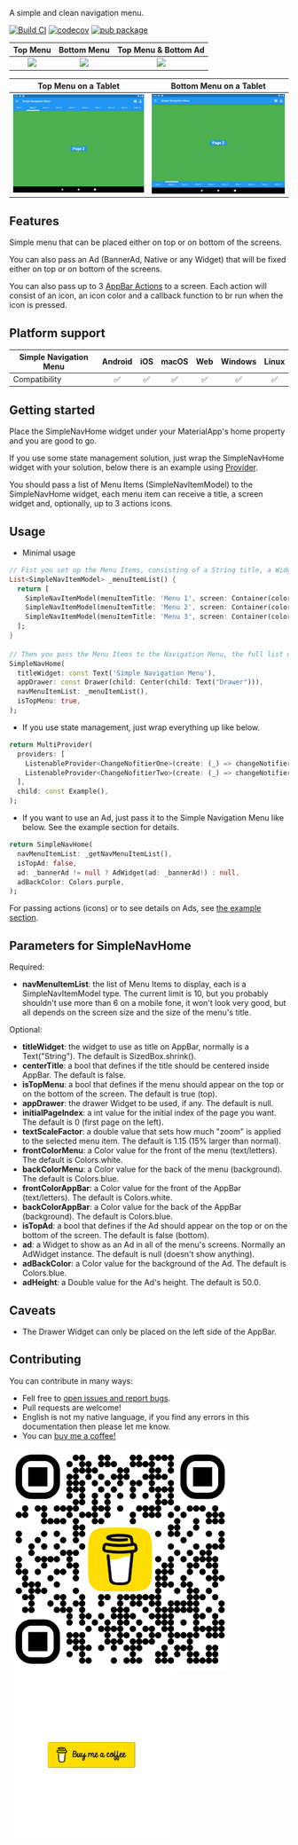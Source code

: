 A simple and clean navigation menu.  
  
[![Build CI](https://github.com/lopb/simple_navigation_menu/actions/workflows/build.yml/badge.svg?branch=master)](https://github.com/lopb/simple_navigation_menu/actions/workflows/build.yml?branch=master) [![codecov](https://codecov.io/gh/lopb/simple_navigation_menu/branch/master/graph/badge.svg)](https://app.codecov.io/gh/lopb/simple_navigation_menu/tree/master?displayType=list) [![pub package](https://img.shields.io/badge/license-MIT-purple.svg)](https://opensource.org/licenses/MIT)
  
| Top Menu | Bottom Menu | Top Menu & Bottom Ad |
|:--------:|:-----------:|:--------------------:|
| ![](https://github.com/lopb/simple_navigation_menu/raw/master/example/assets/top_blue.gif) | ![](https://github.com/lopb/simple_navigation_menu/raw/master/example/assets/bottom_purple.gif) | ![](https://github.com/lopb/simple_navigation_menu/raw/master/example/assets/top_blue_ad.gif) |
  
| Top Menu on a Tablet | Bottom Menu on a Tablet |
|:--------------------:|:-----------------------:|
| <img src="https://github.com/lopb/simple_navigation_menu/raw/master/example/assets/top_blue_tablet.png" alt="top_blue_tablet" width="500"/> | <img src="https://github.com/lopb/simple_navigation_menu/raw/master/example/assets/bottom_blue_tablet.png" alt="bottom_blue_tablet" width="500"/> |
  
## Features

Simple menu that can be placed either on top or on bottom of the screens.  
  
You can also pass an Ad (BannerAd, Native or any Widget) that will be fixed either on top or on bottom of the screens.  
  
You can also pass up to 3 [AppBar Actions](https://api.flutter.dev/flutter/material/AppBar/actions.html) to a screen. Each action will consist of an icon, an icon color and a callback function to br run when the icon is pressed.  
  
## Platform support

| Simple Navigation Menu | Android | iOS | macOS | Web | Windows | Linux |
| ---------------------- | :-----: | :-: | :---: | :-: | :-----: | :---: |
| Compatibility          |   ✅   |  ✅  |  ✅  | ✅ |   ✅   |  ✅  |
  
## Getting started

Place the SimpleNavHome widget under your MaterialApp's home property and you are good to go.  
  
If you use some state management solution, just wrap the SimpleNavHome widget with your solution, below there is an example using [Provider](https://pub.dev/packages/provider).  
  
You should pass a list of Menu Items (SimpleNavItemModel) to the SimpleNavHome widget, each menu item can receive a title, a screen widget and, optionally, up to 3 actions icons.  
  
## Usage
  
- Minimal usage
```dart
// Fist you set up the Menu Items, consisting of a String title, a Widget screen and, optionally, up to 3 actions icons.
List<SimpleNavItemModel> _menuItemList() {
  return [
    SimpleNavItemModel(menuItemTitle: 'Menu 1', screen: Container(color: Colors.amber)),
    SimpleNavItemModel(menuItemTitle: 'Menu 2', screen: Container(color: Colors.brown)),
    SimpleNavItemModel(menuItemTitle: 'Menu 3', screen: Container(color: Colors.green)),
  ];
}

// Then you pass the Menu Items to the Navigation Menu, the full list of available parameters are in the examples.
SimpleNavHome(
  titleWidget: const Text('Simple Navigation Menu'),
  appDrawer: const Drawer(child: Center(child: Text("Drawer"))),
  navMenuItemList: _menuItemList(),
  isTopMenu: true,
);
```
  
- If you use state management, just wrap everything up like below.
```dart
return MultiProvider(
  providers: [
    ListenableProvider<ChangeNofitierOne>(create: (_) => changeNotifierOne),
    ListenableProvider<ChangeNofitierTwo>(create: (_) => changeNotifierTwo),
  ],
  child: const Example(),
);
```
  
- If you want to use an Ad, just pass it to the Simple Navigation Menu like below. See the example section for details.
```dart
return SimpleNavHome(
  navMenuItemList: _getNavMenuItemList(),
  isTopAd: false,
  ad: _bannerAd != null ? AdWidget(ad: _bannerAd!) : null,
  adBackColor: Colors.purple,
);
```
  
For passing actions (icons) or to see details on Ads, see [the example section](https://pub.dev/packages/simple_navigation_menu/example).
  
## Parameters for SimpleNavHome
  
Required:

* **navMenuItemList**: the list of Menu Items to display, each is a SimpleNavItemModel type. The current limit is 10, but you probably shouldn't use more than 6 on a mobile fone, it won't look very good, but all depends on the screen size and the size of the menu's title.
  
Optional:
  
* **titleWidget**: the widget to use as title on AppBar, normally is a Text("String"). The default is SizedBox.shrink().
* **centerTitle**: a bool that defines if the title should be centered inside AppBar. The default is false.
* **isTopMenu**: a bool that defines if the menu should appear on the top or on the bottom of the screen. The default is true (top).
* **appDrawer**: the drawer Widget to be used, if any. The default is null.
* **initialPageIndex**: a int value for the initial index of the page you want. The default is 0 (first page on the left).
* **textScaleFactor**: a double value that sets how much "zoom" is applied to the selected menu item. The default is 1.15 (15% larger than normal).
* **frontColorMenu**: a Color value for the front of the menu (text/letters). The default is Colors.white.
* **backColorMenu**: a Color value for the back of the menu (background). The default is Colors.blue.
* **frontColorAppBar**: a Color value for the front of the AppBar (text/letters). The default is Colors.white.
* **backColorAppBar**: a Color value for the back of the AppBar (background). The default is Colors.blue.
* **isTopAd**: a bool that defines if the Ad should appear on the top or on the bottom of the screen. The default is false (bottom).
* **ad**: a Widget to show as an Ad in all of the menu's screens. Normally an AdWidget instance. The default is null (doesn't show anything).
* **adBackColor**: a Color value for the background of the Ad. The default is Colors.blue.
* **adHeight**: a Double value for the Ad's height. The default is 50.0.
  
## Caveats
  
* The Drawer Widget can only be placed on the left side of the AppBar.
  
## Contributing
  
You can contribute in many ways:
- Fell free to [open issues and report bugs](https://github.com/lopb/simple_navigation_menu/issues).
- Pull requests are welcome!
- English is not my native language, if you find any errors in this documentation then please let me know.
- You can <a href="https://www.buymeacoffee.com/luisbastos">buy me a coffee!</a>
  
<a href="https://www.buymeacoffee.com/luisbastos"><img src="https://github.com/lopb/simple_navigation_menu/raw/master/example/assets/coffee_qr.png" width=400 /></a><a href="https://www.buymeacoffee.com/luisbastos"><img src="https://github.com/lopb/simple_navigation_menu/raw/master/example/assets/coffee.gif" width=300 /></a>